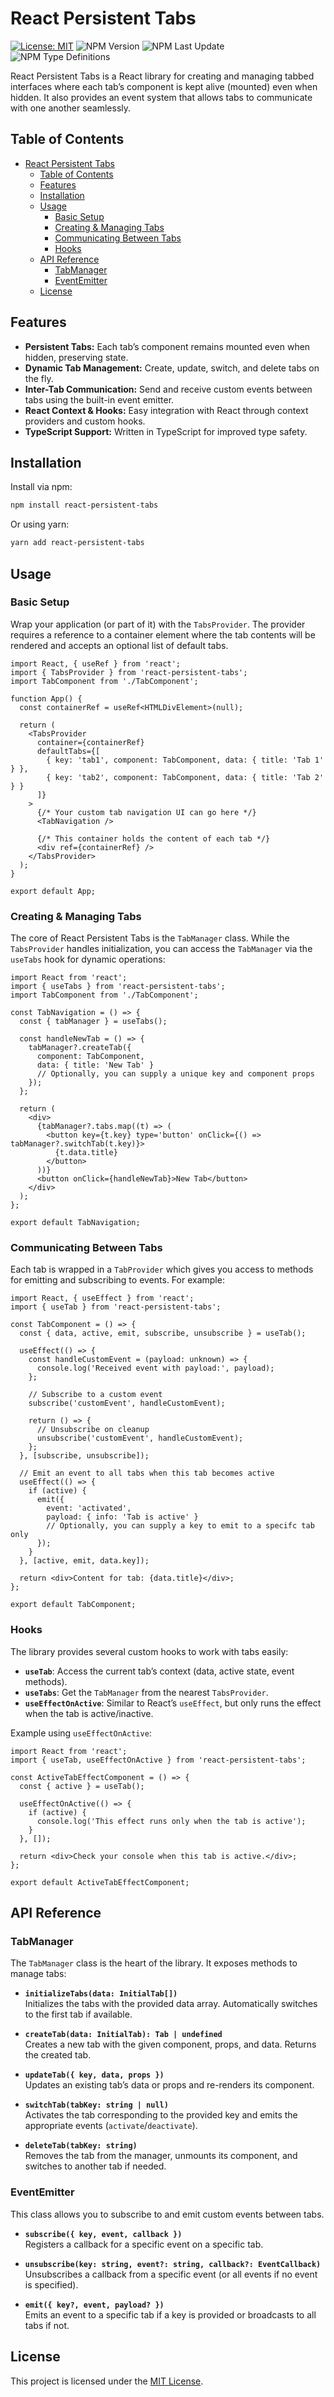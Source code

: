 # React Persistent Tabs

[![License: MIT](https://img.shields.io/badge/License-MIT-green.svg)](LICENSE)
![NPM Version](https://img.shields.io/npm/v/react-persistent-tabs)
![NPM Last Update](https://img.shields.io/npm/last-update/react-persistent-tabs)
![NPM Type Definitions](https://img.shields.io/npm/types/react-persistent-tabs)

React Persistent Tabs is a React library for creating and managing tabbed interfaces where each tab’s component is kept alive (mounted) even when hidden. It also provides an event system that allows tabs to communicate with one another seamlessly.

## Table of Contents

- [React Persistent Tabs](#react-persistent-tabs)
  - [Table of Contents](#table-of-contents)
  - [Features](#features)
  - [Installation](#installation)
  - [Usage](#usage)
    - [Basic Setup](#basic-setup)
    - [Creating \& Managing Tabs](#creating--managing-tabs)
    - [Communicating Between Tabs](#communicating-between-tabs)
    - [Hooks](#hooks)
  - [API Reference](#api-reference)
    - [TabManager](#tabmanager)
    - [EventEmitter](#eventemitter)
  - [License](#license)

## Features

- **Persistent Tabs:** Each tab’s component remains mounted even when hidden, preserving state.
- **Dynamic Tab Management:** Create, update, switch, and delete tabs on the fly.
- **Inter-Tab Communication:** Send and receive custom events between tabs using the built-in event emitter.
- **React Context & Hooks:** Easy integration with React through context providers and custom hooks.
- **TypeScript Support:** Written in TypeScript for improved type safety.

## Installation

Install via npm:

```bash
npm install react-persistent-tabs
```

Or using yarn:

```bash
yarn add react-persistent-tabs
```

## Usage

### Basic Setup

Wrap your application (or part of it) with the `TabsProvider`. The provider requires a reference to a container element where the tab contents will be rendered and accepts an optional list of default tabs.

```tsx
import React, { useRef } from 'react';
import { TabsProvider } from 'react-persistent-tabs';
import TabComponent from './TabComponent';

function App() {
  const containerRef = useRef<HTMLDivElement>(null);

  return (
    <TabsProvider
      container={containerRef}
      defaultTabs={[
        { key: 'tab1', component: TabComponent, data: { title: 'Tab 1' } },
        { key: 'tab2', component: TabComponent, data: { title: 'Tab 2' } }
      ]}
    >
      {/* Your custom tab navigation UI can go here */}
      <TabNavigation />

      {/* This container holds the content of each tab */}
      <div ref={containerRef} />
    </TabsProvider>
  );
}

export default App;
```

### Creating & Managing Tabs

The core of React Persistent Tabs is the `TabManager` class. While the `TabsProvider` handles initialization, you can access the `TabManager` via the `useTabs` hook for dynamic operations:

```tsx
import React from 'react';
import { useTabs } from 'react-persistent-tabs';
import TabComponent from './TabComponent';

const TabNavigation = () => {
  const { tabManager } = useTabs();

  const handleNewTab = () => {
    tabManager?.createTab({
      component: TabComponent,
      data: { title: 'New Tab' }
      // Optionally, you can supply a unique key and component props
    });
  };

  return (
    <div>
      {tabManager?.tabs.map((t) => (
        <button key={t.key} type='button' onClick={() => tabManager?.switchTab(t.key)}>
          {t.data.title}
        </button>
      ))}
      <button onClick={handleNewTab}>New Tab</button>
    </div>
  );
};

export default TabNavigation;
```

### Communicating Between Tabs

Each tab is wrapped in a `TabProvider` which gives you access to methods for emitting and subscribing to events. For example:

```tsx
import React, { useEffect } from 'react';
import { useTab } from 'react-persistent-tabs';

const TabComponent = () => {
  const { data, active, emit, subscribe, unsubscribe } = useTab();

  useEffect(() => {
    const handleCustomEvent = (payload: unknown) => {
      console.log('Received event with payload:', payload);
    };

    // Subscribe to a custom event
    subscribe('customEvent', handleCustomEvent);

    return () => {
      // Unsubscribe on cleanup
      unsubscribe('customEvent', handleCustomEvent);
    };
  }, [subscribe, unsubscribe]);

  // Emit an event to all tabs when this tab becomes active
  useEffect(() => {
    if (active) {
      emit({
        event: 'activated',
        payload: { info: 'Tab is active' }
        // Optionally, you can supply a key to emit to a specifc tab only
      });
    }
  }, [active, emit, data.key]);

  return <div>Content for tab: {data.title}</div>;
};

export default TabComponent;
```

### Hooks

The library provides several custom hooks to work with tabs easily:

- **`useTab`**: Access the current tab’s context (data, active state, event methods).
- **`useTabs`**: Get the `TabManager` from the nearest `TabsProvider`.
- **`useEffectOnActive`**: Similar to React’s `useEffect`, but only runs the effect when the tab is active/inactive.

Example using `useEffectOnActive`:

```tsx
import React from 'react';
import { useTab, useEffectOnActive } from 'react-persistent-tabs';

const ActiveTabEffectComponent = () => {
  const { active } = useTab();

  useEffectOnActive(() => {
    if (active) {
      console.log('This effect runs only when the tab is active');
    }
  }, []);

  return <div>Check your console when this tab is active.</div>;
};

export default ActiveTabEffectComponent;
```

## API Reference

### TabManager

The `TabManager` class is the heart of the library. It exposes methods to manage tabs:

- **`initializeTabs(data: InitialTab[])`**  
  Initializes the tabs with the provided data array. Automatically switches to the first tab if available.

- **`createTab(data: InitialTab): Tab | undefined`**  
  Creates a new tab with the given component, props, and data. Returns the created tab.

- **`updateTab({ key, data, props })`**  
  Updates an existing tab’s data or props and re-renders its component.

- **`switchTab(tabKey: string | null)`**  
  Activates the tab corresponding to the provided key and emits the appropriate events (`activate`/`deactivate`).

- **`deleteTab(tabKey: string)`**  
  Removes the tab from the manager, unmounts its component, and switches to another tab if needed.

### EventEmitter

This class allows you to subscribe to and emit custom events between tabs.

- **`subscribe({ key, event, callback })`**  
  Registers a callback for a specific event on a specific tab.

- **`unsubscribe(key: string, event?: string, callback?: EventCallback)`**  
  Unsubscribes a callback from a specific event (or all events if no event is specified).

- **`emit({ key?, event, payload? })`**  
  Emits an event to a specific tab if a key is provided or broadcasts to all tabs if not.

## License

This project is licensed under the [MIT License](LICENSE).
